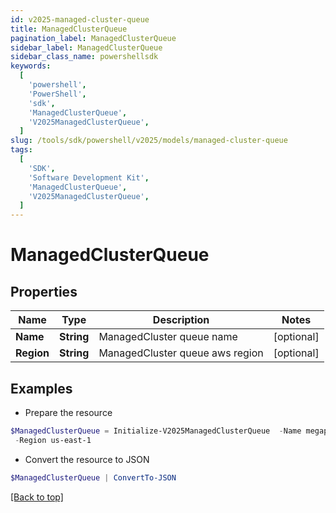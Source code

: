 ```yaml
---
id: v2025-managed-cluster-queue
title: ManagedClusterQueue
pagination_label: ManagedClusterQueue
sidebar_label: ManagedClusterQueue
sidebar_class_name: powershellsdk
keywords:
  [
    'powershell',
    'PowerShell',
    'sdk',
    'ManagedClusterQueue',
    'V2025ManagedClusterQueue',
  ]
slug: /tools/sdk/powershell/v2025/models/managed-cluster-queue
tags:
  [
    'SDK',
    'Software Development Kit',
    'ManagedClusterQueue',
    'V2025ManagedClusterQueue',
  ]
---
```


# ManagedClusterQueue

## Properties

| Name       | Type       | Description                     | Notes      |
| ---------- | ---------- | ------------------------------- | ---------- |
| **Name**   | **String** | ManagedCluster queue name       | [optional] |
| **Region** | **String** | ManagedCluster queue aws region | [optional] |

## Examples

- Prepare the resource

```powershell
$ManagedClusterQueue = Initialize-V2025ManagedClusterQueue  -Name megapod-useast1-denali-lwt-cluster-1533 `
 -Region us-east-1
```

- Convert the resource to JSON

```powershell
$ManagedClusterQueue | ConvertTo-JSON
```

[[Back to top]](#)
